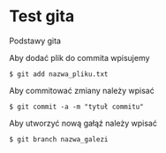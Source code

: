 Test gita
=========

Podstawy gita

Aby dodać plik do commita wpisujemy

```
$ git add nazwa_pliku.txt
```

Aby commitować zmiany należy wpisać

```
$ git commit -a -m "tytuł commitu"
```

Aby utworzyć nową gałąź należy wpisać

```
$ git branch nazwa_galezi
```
